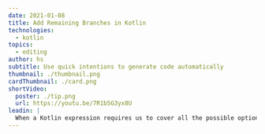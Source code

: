 ```yaml
---
date: 2021-01-08
title: Add Remaining Branches in Kotlin
technologies:
  - kotlin
topics:
  - editing
author: hs
subtitle: Use quick intentions to generate code automatically
thumbnail: ./thumbnail.png
cardThumbnail: ./card.png
shortVideo:
  poster: ./tip.png
  url: https://youtu.be/7R1b5G3yx8U
leadin: |
  When a Kotlin expression requires us to cover all the possible options for a parameter, we can use **⌥⏎** (macOS), or **Alt+Return** (Windows/Linux), to generate all the branches automatically.
---
```


